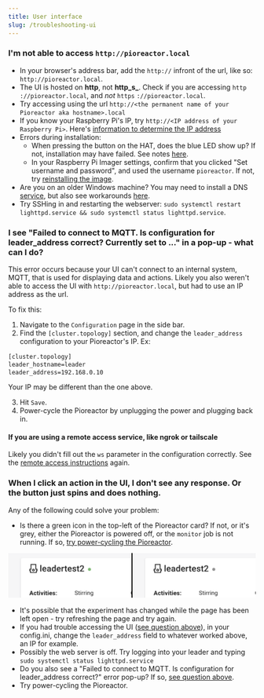```yaml
---
title: User interface
slug: /troubleshooting-ui
---
```


### I'm not able to access `http://pioreactor.local`


- In your browser's address bar, add the `http://` infront of the url, like so: `http://pioreactor.local`.
- The UI is hosted on **http**, not **http_s_**. Check if you are accessing `http` `://pioreactor.local`, and _not_ `https` `://pioreactor.local`.
- Try accessing using the url `http://<the permanent name of your Pioreactor aka hostname>.local`
- If you know your Raspberry Pi's IP, try `http://<IP address of your Raspberry Pi>`. Here's [information to determine the IP address](/user-guide/common-questions#how-can-i-determine-the-pioreactors-ip-address)
- Errors during installation:
    - When pressing the button on the HAT, does the blue LED show up? If not, installation may have failed. See notes [here](/user-guide/software-set-up#my-pioreactor-never-flashes-the-blue-led).
    - In your Raspberry Pi Imager settings, confirm that you clicked "Set username and password", and used the username `pioreactor`. If not, try [reinstalling the image](/user-guide/software-set-up#setting-up-your-raspberry-pi).
 - Are you on an older Windows machine? You may need to install a DNS [service](https://learn.adafruit.com/bonjour-zeroconf-networking-for-windows-and-linux/overview#microsoft-windows-914263-8), but also see workarounds [here](https://github.com/OutsourcedGuru/octoprint-name-resolution-hacks).
 - Try SSHing in and restarting the webserver: `sudo systemctl restart lighttpd.service && sudo systemctl status lighttpd.service`.


### I see "Failed to connect to MQTT. Is configuration for leader_address correct? Currently set to ..." in a pop-up - what can I do?

This error occurs because your UI can't connect to an internal system, MQTT, that is used for displaying data and actions. Likely you also weren't able to access the UI with `http://pioreactor.local`, but had to use an IP address as the url.

To fix this:

1. Navigate to the `Configuration` page in the side bar.
2. Find the `[cluster.topology]` section, and change the `leader_address` configuration to your Pioreactor's IP. Ex:

```
[cluster.topology]
leader_hostname=leader
leader_address=192.168.0.10
```

Your IP may be different than the one above.

3. Hit `Save`.
4. Power-cycle the Pioreactor by unplugging the power and plugging back in.

#### If you are using a remote access service, like ngrok or tailscale

Likely you didn't fill out the `ws` parameter in the configuration correctly. See the [remote access instructions](https://docs.pioreactor.com/user-guide/remote-access) again.


### When I click an action in the UI, I don't see any response. Or the button just spins and does nothing.

Any of the following could solve your problem:

 - Is there a green icon in the top-left of the Pioreactor card? If not, or it's grey, either the Pioreactor is powered off, or the `monitor` job is not running. If so, [try power-cycling the Pioreactor](/user-guide/common-questions#how-can-i-restart-my-pioreactor-is-pulling-the-power-plug-out-safe).

![Left image is green, right image is grey](/img/user-guide/monitor_on_off.png)


 - It's possible that the experiment has changed while the page has been left open - try refreshing the page and try again.
 - If you had trouble accessing the UI ([see question above](/user-guide/troubleshooting-ui#i-see-failed-to-connect-to-mqtt-is-configuration-for-leader_address-correct-currently-set-to--in-a-pop-up---what-can-i-do)), in your config.ini, change the `leader_address` field to whatever worked above, an IP for example.
 - Possibly the web server is off. Try logging into your leader and typing `sudo systemctl status lighttpd.service`
 - Do you also see a "Failed to connect to MQTT. Is configuration for leader_address correct?" error pop-up? If so, [see question above](/user-guide/troubleshooting-ui#i-see-failed-to-connect-to-mqtt-is-configuration-for-leader_address-correct-currently-set-to--in-a-pop-up---what-can-i-do0).
 - Try power-cycling the Pioreactor.


